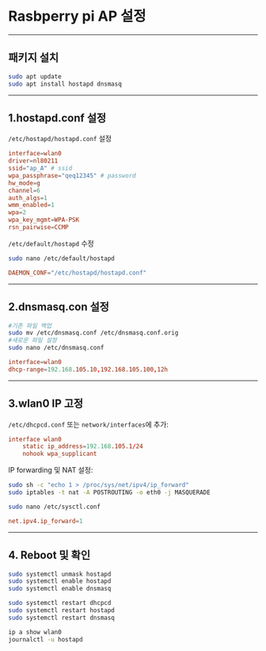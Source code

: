 # Rasbperry pi AP 설정
***
## 패키지 설치

```bash
sudo apt update
sudo apt install hostapd dnsmasq
```
***
## 1.hostapd.conf 설정


`/etc/hostapd/hostapd.conf` 설정

```conf
interface=wlan0
driver=nl80211
ssid="ap_A" # ssid 
wpa_passphrase="qeq12345" # password
hw_mode=g
channel=6
auth_algs=1
wmm_enabled=1
wpa=2
wpa_key_mgmt=WPA-PSK
rsn_pairwise=CCMP
```

`/etc/default/hostapd` 수정

```bash
sudo nano /etc/default/hostapd
```

```conf
DAEMON_CONF="/etc/hostapd/hostapd.conf"
```
---
## 2.dnsmasq.con 설정

```bash
#기존 파일 백업
sudo mv /etc/dnsmasq.conf /etc/dnsmasq.conf.orig
#새로운 파일 설정 
sudo nano /etc/dnsmasq.conf
```

```conf
interface=wlan0
dhcp-range=192.168.105.10,192.168.105.100,12h
```
---
## 3.wlan0 IP 고정

`/etc/dhcpcd.conf` 또는 `network/interfaces`에 추가:

```conf
interface wlan0
    static ip_address=192.168.105.1/24
    nohook wpa_supplicant
```

IP forwarding 및 NAT 설정:

```bash
sudo sh -c "echo 1 > /proc/sys/net/ipv4/ip_forward"
sudo iptables -t nat -A POSTROUTING -o eth0 -j MASQUERADE
```

```bash
sudo nano /etc/sysctl.conf
```

```conf
net.ipv4.ip_forward=1
```
---
## 4. Reboot 및 확인

```bash
sudo systemctl unmask hostapd
sudo systemctl enable hostapd
sudo systemctl enable dnsmasq

sudo systemctl restart dhcpcd
sudo systemctl restart hostapd
sudo systemctl restart dnsmasq
```

```bash
ip a show wlan0
journalctl -u hostapd
```